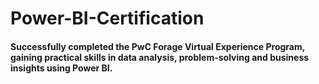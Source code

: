 # Power-BI-Certification
#### Successfully completed the PwC Forage Virtual Experience Program, gaining practical skills in data analysis, problem-solving and business insights using Power BI.


